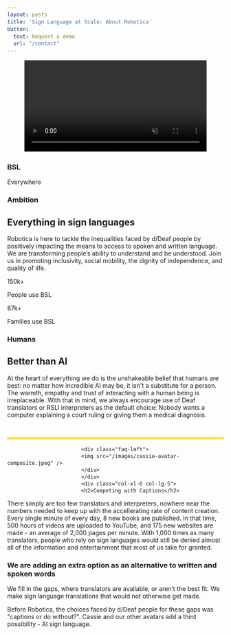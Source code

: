 ```yaml
---
layout: posts
title: 'Sign Language at Scale: About Robotica'
button: 
  text: Request a demo
  url: "/contact"
---
```

<div>
<div class="section winbiz-counter-section-2 section-padding-02">
            <div class="container">
                <div class="counter-wrap">
                    <div class="row g-0">
                        <div class="col-lg-6">
                            <!-- Counter Image Start -->
                            <div class="counter-img">
                                <div class="container">
  <figure id="videoContainer" data-fullscreen="false">
    <video
      volume="0.0"
      width="100%"
      id="video"
      preload="auto"
      disablePictureInPicture
      controlslist="nodownload"
      autoplay
      muted
      loop
    >
      <source
        src="https://cdn.api.video/vod/vi4DWPQppZSA6kNRsRrttMLW/mp4/1080/source.mp4"
        type="video/mp4"
        aria-labelledby="title"
        aria-describedby="transcript"
      >
      <iframe src="https://embed.api.video/vod/vi4DWPQppZSA6kNRsRrttMLW" width="100%" frameborder="0" scrolling="no" allowfullscreen="true">
      </iframe>
    </video>
  </figure>
</div>
                                <div class="experience">
                                    <h3 class="number">BSL</h3>
                                    <span>Everywhere</span>
                                </div>
                            </div>
                            <!-- Counter Image End -->
                        </div>
                        <div class="col-lg-6">
                            <div class="counter-content-wrap">
                                <div class="section-title" >
                                    <h3 class="sub-title sub-title2">Ambition
</h3>
                                    <h2 class="title">Everything in sign languages</h2>
                                </div>
                                <p class="text">Robotica is here to tackle the inequalities faced by d/Deaf people by positively impacting the means to access to spoken and written language. We are transforming people’s ability to understand and be understood.  Join us in promoting inclusivity, social mobility, the dignity of independence, and quality of life.</p>
                                <div class="counter-item-wrap">
                                    <div class="row">
                                        <div class="col-sm-6">
                                            <!-- Single Counter Start -->
                                            <div class="single-counter">
                                                <div class="counter-content">
                                                    <span><span class="counter">150</span>k+</span>
                                                    <p>People use BSL</p>
                                                </div>
                                            </div>
                                            <!-- Single Counter End -->
                                        </div>
                                        <div class="col-sm-6">
                                            <!-- Single Counter Start -->
                                            <div class="single-counter">
                                                <div class="counter-content">
                                                    <span><span class="counter">87</span>k+</span>
                                                    <p>Families use BSL</p>
                                                </div>
                                            </div>
                                            <!-- Single Counter End -->
                                        </div>
                                    </div>
                                </div>
                            </div>
                        </div>
                    </div>
                </div>
            </div>
        </div><div class="winbiz-faq-section winbiz-faq-section-5 section section-padding">
            <div class="container">
                <div class="faq-wrap">
                    <div class="row align-items-center" style="padding-bottom:30px;border-bottom:5px solid #fae128">
                        <div class="col-lg-7">
                            <div class="section-title">
                                <h3 class="sub-title sub-title2">Humans</h3>
                                <h2 class="title">Better than AI</h2>
                            </div>
                        </div>
                        <div class="col-lg-5">
                            <p class="title-text">At the heart of everything we do is the unshakeable belief that humans are best: no matter how incredible AI may be, it isn't a substitute for a person.  The warmth, empathy and trust of interacting with a human being is irreplaceable.  With that in mind, we always encourage use of Deaf translators or RSLI interpreters as the default choice:  Nobody wants a computer explaining a court ruling or giving them a medical diagnosis.</p>
                        </div>
                    </div>
                    <!-- Author Skill Wrap Start-->
                    <div class="author-skill-wrap">
                        <div class="row">
                            <div class="col-xl-6 col-lg-7">

                            <div class="faq-left">
                            <img src="/images/cassie-avatar-composite.jpeg" />
                            </div>
                            </div>
                            <div class="col-xl-6 col-lg-5">
                            <h2>Competing with Captions</h2>
<p>There simply are too few translators and interpreters, nowhere near the numbers needed to keep up with the accellerating rate of content creation.  Every single minute of every day, 8 new books are published.  In that time, 500 hours of videos are uploaded to YouTube, and 175 new websites are made - an average of 2,000 pages per minute.  With 1,000 times as many translators, people who rely on sign languages would still be denied almost all of the information and entertainment that most of us take for granted.
<h3>We are adding an extra option as an alternative to written and spoken words</h3>
We fill in the gaps, where translators are available, or aren’t the best fit.  We make sign language translations that would not otherwise get made.  

Before Robotica, the choices faced by d/Deaf people for these gaps was "captions or do without?".  Cassie and our other avatars add a third possibility - AI sign language.
</p>                            </div>
                        </div>
                    </div>
                    <!-- Author Skill Wrap End-->
                </div>
            </div>
        </div>
        </div>